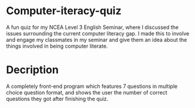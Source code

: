 # Computer-iteracy-quiz
A fun quiz for my NCEA Level 3 English Seminar, where I discussed the issues surrounding the current computer literacy gap. I made this to involve and engage my classmates in my seminar and give them an idea about the things involved in being computer literate.

# Decription
A completely front-end program which features 7 questions in multiple choice question format, and shows the user the number of correct questions they got after finishing the quiz.

